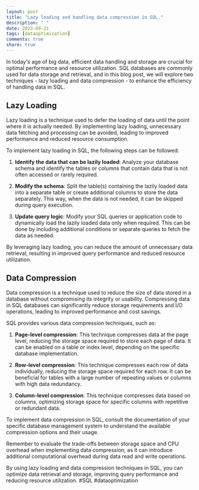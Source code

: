 ```yaml
---
layout: post
title: "Lazy loading and handling data compression in SQL."
description: " "
date: 2023-09-21
tags: [dataoptimization]
comments: true
share: true
---
```


In today's age of big data, efficient data handling and storage are crucial for optimal performance and resource utilization. SQL databases are commonly used for data storage and retrieval, and in this blog post, we will explore two techniques - lazy loading and data compression - to enhance the efficiency of handling data in SQL.

## Lazy Loading
Lazy loading is a technique used to defer the loading of data until the point where it is actually needed. By implementing lazy loading, unnecessary data fetching and processing can be avoided, leading to improved performance and reduced resource consumption.

To implement lazy loading in SQL, the following steps can be followed:

1. **Identify the data that can be lazily loaded**: Analyze your database schema and identify the tables or columns that contain data that is not often accessed or rarely required.

2. **Modify the schema**: Split the table(s) containing the lazily loaded data into a separate table or create additional columns to store the data separately. This way, when the data is not needed, it can be skipped during query execution.

3. **Update query logic**: Modify your SQL queries or application code to dynamically load the lazily loaded data only when required. This can be done by including additional conditions or separate queries to fetch the data as needed.

By leveraging lazy loading, you can reduce the amount of unnecessary data retrieval, resulting in improved query performance and reduced resource utilization.

## Data Compression
Data compression is a technique used to reduce the size of data stored in a database without compromising its integrity or usability. Compressing data in SQL databases can significantly reduce storage requirements and I/O operations, leading to improved performance and cost savings.

SQL provides various data compression techniques, such as:

1. **Page-level compression**: This technique compresses data at the page level, reducing the storage space required to store each page of data. It can be enabled on a table or index level, depending on the specific database implementation.

2. **Row-level compression**: This technique compresses each row of data individually, reducing the storage space required for each row. It can be beneficial for tables with a large number of repeating values or columns with high data redundancy.

3. **Column-level compression**: This technique compresses data based on columns, optimizing storage space for specific columns with repetitive or redundant data.

To implement data compression in SQL, consult the documentation of your specific database management system to understand the available compression options and their usage.

Remember to evaluate the trade-offs between storage space and CPU overhead when implementing data compression, as it can introduce additional computational overhead during data read and write operations.

By using lazy loading and data compression techniques in SQL, you can optimize data retrieval and storage, improving query performance and reducing resource utilization. #SQL #dataoptimization